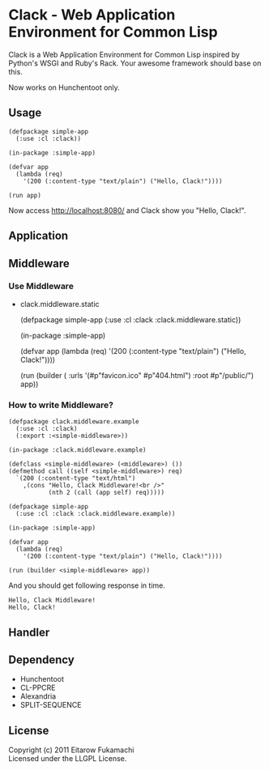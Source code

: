 # Clack - Web Application Environment for Common Lisp

Clack is a Web Application Environment for Common Lisp inspired by Python's WSGI and Ruby's Rack. Your awesome framework should base on this.

Now works on Hunchentoot only.

## Usage

    (defpackage simple-app
      (:use :cl :clack))
    
    (in-package :simple-app)
    
    (defvar app
      (lambda (req)
        '(200 (:content-type "text/plain") ("Hello, Clack!"))))
    
    (run app)

Now access [http://localhost:8080/](http://localhost:8080/) and Clack show you "Hello, Clack!".

## Application

## Middleware

### Use Middleware

* clack.middleware.static

    (defpackage simple-app
      (:use :cl :clack :clack.middleware.static))
    
    (in-package :simple-app)
    
    (defvar app
      (lambda (req)
        '(200 (:content-type "text/plain") ("Hello, Clack!"))))
    
    (run
     (builder
      (<clack-middleware-static>
       :urls '(#p"favicon.ico" #p"404.html")
       :root #p"/public/")
      app))

### How to write Middleware?

    (defpackage clack.middleware.example
      (:use :cl :clack)
      (:export :<simple-middleware>))
    
    (in-package :clack.middleware.example)
    
    (defclass <simple-middleware> (<middleware>) ())
    (defmethod call ((self <simple-middleware>) req)
      `(200 (:content-type "text/html")
        ,(cons "Hello, Clack Middleware!<br />"
               (nth 2 (call (app self) req)))))

    (defpackage simple-app
      (:use :cl :clack :clack.middleware.example))
    
    (in-package :simple-app)
    
    (defvar app
      (lambda (req)
        '(200 (:content-type "text/plain") ("Hello, Clack!"))))
    
    (run (builder <simple-middleware> app))

And you should get following response in time.

    Hello, Clack Middleware!
    Hello, Clack!

## Handler

## Dependency

* Hunchentoot
* CL-PPCRE
* Alexandria
* SPLIT-SEQUENCE

## License

Copyright (c) 2011 Eitarow Fukamachi  
Licensed under the LLGPL License.
